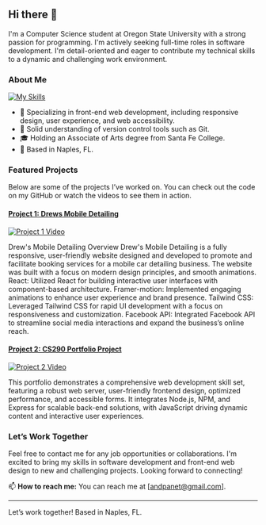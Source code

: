 ## Hi there 👋

I'm a Computer Science student at Oregon State University with a strong passion for programming. I'm actively seeking full-time roles in software development. I'm detail-oriented and eager to contribute my technical skills to a dynamic and challenging work environment. 

### About Me
[![My Skills](https://skillicons.dev/icons?i=js,html,css,react,sql,python,mongodb)](https://skillicons.dev)

- 🌟 Specializing in front-end web development, including responsive design, user experience, and web accessibility.
- 🔧 Solid understanding of version control tools such as Git.
- 🎓 Holding an Associate of Arts degree from Santa Fe College.
- 📍 Based in Naples, FL.

### Featured Projects

Below are some of the projects I’ve worked on. You can check out the code on my GitHub or watch the videos to see them in action.

#### [Project 1: Drews Mobile Detailing](https://github.com/apanettiere/DrewsMobileDetailing)
[![Project 1 Video](https://img.youtube.com/vi/jmoW7ABUB7U/0.jpg)](https://youtu.be/jmoW7ABUB7U)

Drew's Mobile Detailing Overview Drew's Mobile Detailing is a fully responsive, user-friendly website designed and developed to promote and facilitate booking services for a mobile car detailing business. 
The website was built with a focus on modern design principles, and smooth animations. React: Utilized React for building interactive user interfaces with component-based architecture. Framer-motion: Implemented engaging animations to enhance user experience and brand presence. Tailwind CSS: Leveraged Tailwind CSS for rapid UI development with a focus on responsiveness and customization. Facebook API: Integrated Facebook API to streamline social media interactions and expand the business’s online reach. 


#### [Project 2: CS290 Portfolio Project](https://github.com/apanettiere/CS290-Portfolio-Project-)
[![Project 2 Video](https://img.youtube.com/vi/r5O8XvvA4FA/0.jpg)](https://youtu.be/r5O8XvvA4FA)

This portfolio demonstrates a comprehensive web development skill set, featuring a robust web server, user-friendly frontend design, optimized performance, and accessible forms. 
It integrates Node.js, NPM, and Express for scalable back-end solutions, with JavaScript driving dynamic content and interactive user experiences.

### Let’s Work Together

Feel free to contact me for any job opportunities or collaborations. I'm excited to bring my skills in software development and front-end web design to new and challenging projects. Looking forward to connecting!

📫 **How to reach me:** You can reach me at [andpanet@gmail.com].

---

<footer>
  <p>Let’s work together! Based in Naples, FL.</p>
</footer>
